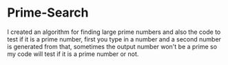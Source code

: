 # Prime-Search
I created an algorithm for finding large prime numbers and also the code to test if it is a prime number, first you type in a number and a second number is generated from that, sometimes the output number won't be a prime so my code will test if it is a prime number or not.
